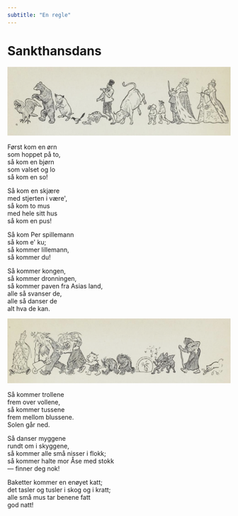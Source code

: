 ```yaml
---
subtitle: "En regle"
---
```


# Sankthansdans

![Illustrasjon 1](./shd1.png)

Først kom en ørn  
som hoppet på to,  
så kom en bjørn  
som valset og lo  
så kom en so!

Så kom en skjære  
med stjerten i være',  
så kom to mus  
med hele sitt hus  
så kom en pus!

Så kom Per spillemann  
så kom e' ku;  
så kommer lillemann,  
så kommer du!

Så kommer kongen,  
så kommer dronningen,  
så kommer paven fra Asias land,  
alle så svanser de,  
alle så danser de  
alt hva de kan.

![Illustrasjon 2](./shd2.png)

Så kommer trollene  
frem over vollene,  
så kommer tussene  
frem mellom blussene.  
Solen går ned.

Så danser myggene  
rundt om i skyggene,  
så kommer alle små nisser i flokk;  
så kommer halte mor Åse med stokk  
— finner deg nok!

Baketter kommer en enøyet katt;  
det tasler og tusler i skog og i kratt;  
alle små mus tar benene fatt  
god natt!
